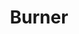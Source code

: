 ---
# This file is licensed under the MIT License (MIT) available on
# http://opensource.org/licenses/MIT.

id: burner
title: "Burner"
titleshort: "Burner"
compat: "hardware mobile desktop android ios windows mac linux"
level: 2
platform:
  - hardware:
    name: hardware
    os:
      - name: hardware
        text: "burner"
        link: "https://burner.pro/"
        source: "https://github.com/arx-research/libhalo"
        screenshot: "burner-btc.png"
        features: "bech32 hardware_wallet legacy_addresses segwit"
        check:
          control: "checkgoodcontrolfull"
          validation: "checkneutralvalidationvariable"
          transparency: "checkgoodtransparencydeterministic"
          environment: "checkgoodenvironmenthardware"
          privacy: "checkneutralprivacyvariable"
          fees: "checkneutralfeecontrolvariable"
--- 
